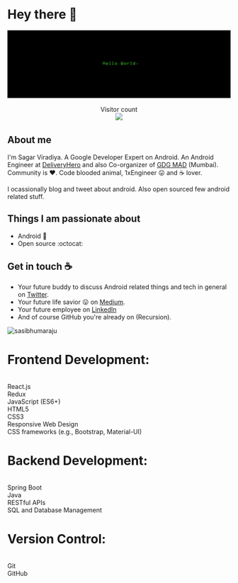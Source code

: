 # Hey there :wave:

<img src="https://github.com/Sashi-Bhumaraju/Sashi-Bhumaraju/blob/main/hello%20world%202.jpg" alt="Hello world">

<p align="center"> 
  Visitor count<br>
  <img  src="https://profile-counter.glitch.me/sagar-viradiya/count.svg" />
</p>

## About me

I'm Sagar Viradiya. A Google Developer Expert on Android. An Android Engineer at [DeliveryHero](https://www.deliveryhero.com/) and also Co-organizer of [GDG MAD](https://gdgmad.com/) (Mumbai). Community is :heart:. Code blooded animal, 1xEngineer :stuck_out_tongue: and :coffee: lover. 

I ocassionally blog and tweet about android. Also open sourced few android related stuff.  


## Things I am passionate about

- Android :robot:
- Open source :octocat:

## Get in touch :coffee:

- Your future buddy to discuss Android related things and tech in general on [Twitter](https://twitter.com/viradiya_sagar).
- Your future life savior :stuck_out_tongue: on [Medium](https://medium.com/@sagarviradiya).
- Your future employee on [LinkedIn](https://www.linkedin.com/in/sagarviradiya)
- And of course GitHub you're already on (Recursion).


<!--
**sagar-viradiya/sagar-viradiya** is a ✨ _special_ ✨ repository because its `README.md` (this file) appears on your GitHub profile.

Here are some ideas to get you started:

- 🔭 I’m currently working on ...
- 🌱 I’m currently learning ...
- 👯 I’m looking to collaborate on ...
- 🤔 I’m looking for help with ...
- 💬 Ask me about ...
- 📫 How to reach me: ...
- 😄 Pronouns: ...
- ⚡ Fun fact: ...
-->





<p align="left"> <img src="https://komarev.com/ghpvc/?username=sasibhumaraju&label=Visitors&color=0e75b6&style=flat" alt="sasibhumaraju" /> </p>

<h5 align="left" font-family: "Trebuchet MS", "Lucida Grande", "Lucida Sans Unicode", "Lucida Sans", Tahoma, sans-serif; font-size: 54px; font-weight: 900; line-height: 50.4px;> 
  
<h1>Frontend Development:</h1>
<br>
React.js
<br>
Redux
<br>
JavaScript (ES6+)
<br>
HTML5
<br>
CSS3
<br>
Responsive Web Design
<br>
CSS frameworks (e.g., Bootstrap, Material-UI)
<br>

<h1>Backend Development:</h1>
<br>
Spring Boot
<br>
Java
<br>
RESTful APIs
<br>
SQL and Database Management
<br>

<h1>Version Control:</h1>
<br>
Git
<br>
GitHub
<br>
</h5>


